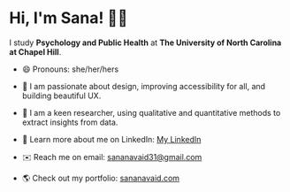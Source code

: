 # Hi, I'm Sana! 👋🏽



I study **Psychology and Public Health** at **The University of North Carolina at Chapel Hill**.


- 😄 Pronouns: she/her/hers

- 🎨 I am passionate about design, improving accessibility for all, and building beautiful UX.

- 🔎 I am a keen researcher, using qualitative and quantitative methods to extract insights from data.

- 🤝 Learn more about me on LinkedIn: [My LinkedIn](https://www.linkedin.com/in/sana-navaid/)

- ✉️ Reach me on email: [sananavaid31@gmail.com](mailto:sananavaid31@gmail.com)

- 🌎 Check out my portfolio: [sananavaid.com](https://www.sananavaid.com)
